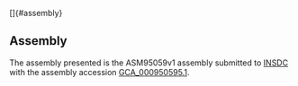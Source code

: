 []{#assembly}

Assembly
--------

The assembly presented is the ASM95059v1 assembly submitted to
[INSDC](http://www.insdc.org) with the assembly accession
[GCA\_000950595.1](http://www.ebi.ac.uk/ena/data/view/GCA_000950595.1).
